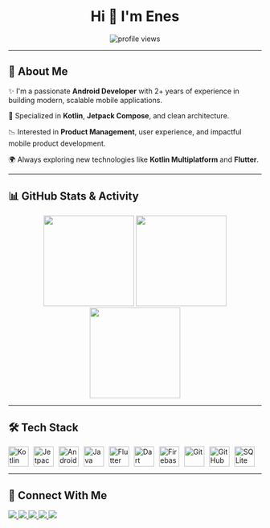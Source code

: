<h1 align="center">Hi 👋 I'm Enes</h1>

<p align="center">
  <img src="https://komarev.com/ghpvc/?username=yildirimenes&label=Profile%20views&color=0e75b6&style=flat" alt="profile views" />
</p>

---

<h2>📌 About Me</h2>

✨ I'm a passionate **Android Developer** with 2+ years of experience in building modern, scalable mobile applications.

🚀 Specialized in **Kotlin**, **Jetpack Compose**, and clean architecture.

📉 Interested in **Product Management**, user experience, and impactful mobile product development.

🌍 Always exploring new technologies like **Kotlin Multiplatform** and **Flutter**.

---

<h2>📊 GitHub Stats & Activity</h2>

<div align="center">
  <img height="180em" src="https://github-readme-stats.vercel.app/api/top-langs/?username=yildirimenes&layout=compact&langs_count=8&theme=radical" />
  <img height="180em" src="https://github-readme-stats.vercel.app/api?username=yildirimenes&show_icons=true&theme=radical&include_all_commits=true&count_private=true" />
</div>

<div align="center">
  <img height="180em" src="https://streak-stats.demolab.com?user=yildirimenes&theme=radical" />
</div>

---

<h2>🛠️ Tech Stack</h2>
<div style="display: flex; flex-wrap: wrap; gap: 10px;">
  <img src="https://cdn.jsdelivr.net/gh/devicons/devicon/icons/kotlin/kotlin-original.svg" height="40" width="40" alt="Kotlin" />
  <img src="https://cdn.jsdelivr.net/gh/devicons/devicon/icons/jetpackcompose/jetpackcompose-original.svg" height="40" width="40" alt="Jetpack Compose" />
  <img src="https://cdn.jsdelivr.net/gh/devicons/devicon/icons/androidstudio/androidstudio-original.svg" height="40" width="40" alt="Android Studio" />
  <img src="https://cdn.jsdelivr.net/gh/devicons/devicon/icons/java/java-original.svg" height="40" width="40" alt="Java" />
  <img src="https://cdn.jsdelivr.net/gh/devicons/devicon/icons/flutter/flutter-original.svg" height="40" width="40" alt="Flutter" />
  <img src="https://cdn.jsdelivr.net/gh/devicons/devicon/icons/dart/dart-original.svg" height="40" width="40" alt="Dart" />
  <img src="https://cdn.jsdelivr.net/gh/devicons/devicon/icons/firebase/firebase-plain.svg" height="40" width="40" alt="Firebase" />
  <img src="https://cdn.jsdelivr.net/gh/devicons/devicon/icons/git/git-original.svg" height="40" width="40" alt="Git" />
  <img src="https://cdn.jsdelivr.net/gh/devicons/devicon/icons/github/github-original.svg" height="40" width="40" alt="GitHub" />
  <img src="https://cdn.jsdelivr.net/gh/devicons/devicon/icons/sqlite/sqlite-original.svg" height="40" width="40" alt="SQLite" />
</div>

---

<h2>🔗 Connect With Me</h2>

<p>
  <a href="https://www.linkedin.com/in/oenes-yildirim/" target="_blank">
    <img src="https://img.shields.io/badge/-LinkedIn-%230077B5?style=for-the-badge&logo=linkedin&logoColor=white" />
  </a>
    <a href="https://play.google.com/store/apps/dev?id=5531658926538502581" target="_blank">
    <img src="https://img.shields.io/badge/Google_Play-414141?style=for-the-badge&logo=google-play&logoColor=white" />
  </a>
  <a href="http://www.youtube.com/@ComposeCrafting" target="_blank">
    <img src="https://img.shields.io/badge/Youtube-FF0000?style=for-the-badge&logo=youtube&logoColor=white" />
  </a>
  <a href="https://medium.com/@oyildirim.enes" target="_blank">
    <img src="https://img.shields.io/badge/Medium-12100E?style=for-the-badge&logo=medium&logoColor=white" />
  </a>
  <a href="https://github.com/yildirimenes" target="_blank">
    <img src="https://img.shields.io/badge/GitHub-100000?style=for-the-badge&logo=github&logoColor=white" />
  </a>
</p>
